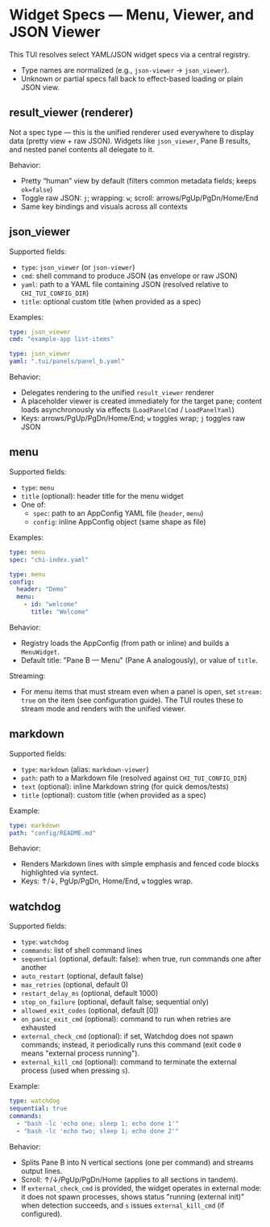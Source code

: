 # Widget Specs — Menu, Viewer, and JSON Viewer

This TUI resolves select YAML/JSON widget specs via a central registry.

- Type names are normalized (e.g., `json-viewer` -> `json_viewer`).
- Unknown or partial specs fall back to effect-based loading or plain JSON view.

## result_viewer (renderer)

Not a spec type — this is the unified renderer used everywhere to display data (pretty view + raw JSON). Widgets like `json_viewer`, Pane B results, and nested panel contents all delegate to it.

Behavior:

- Pretty “human” view by default (filters common metadata fields; keeps `ok=false`)
- Toggle raw JSON: `j`; wrapping: `w`; scroll: arrows/PgUp/PgDn/Home/End
- Same key bindings and visuals across all contexts

## json_viewer

Supported fields:

- `type`: `json_viewer` (or `json-viewer`)
- `cmd`: shell command to produce JSON (as envelope or raw JSON)
- `yaml`: path to a YAML file containing JSON (resolved relative to `CHI_TUI_CONFIG_DIR`)
- `title`: optional custom title (when provided as a spec)

Examples:

```yaml
type: json_viewer
cmd: "example-app list-items"
```

```yaml
type: json_viewer
yaml: ".tui/panels/panel_b.yaml"
```

Behavior:

- Delegates rendering to the unified `result_viewer` renderer
- A placeholder viewer is created immediately for the target pane; content loads asynchronously via effects (`LoadPanelCmd` / `LoadPanelYaml`)
- Keys: arrows/PgUp/PgDn/Home/End; `w` toggles wrap; `j` toggles raw JSON

## menu

Supported fields:

- `type`: `menu`
- `title` (optional): header title for the menu widget
- One of:
  - `spec`: path to an AppConfig YAML file (`header`, `menu`)
  - `config`: inline AppConfig object (same shape as file)

Examples:

```yaml
type: menu
spec: "chi-index.yaml"
```

```yaml
type: menu
config:
  header: "Demo"
  menu:
    - id: "welcome"
      title: "Welcome"
```

Behavior:

- Registry loads the AppConfig (from path or inline) and builds a `MenuWidget`.
- Default title: "Pane B — Menu" (Pane A analogously), or value of `title`.

Streaming:
- For menu items that must stream even when a panel is open, set `stream: true` on the item (see configuration guide). The TUI routes these to stream mode and renders with the unified viewer.

## markdown

Supported fields:

- `type`: `markdown` (alias: `markdown-viewer`)
- `path`: path to a Markdown file (resolved against `CHI_TUI_CONFIG_DIR`)
- `text` (optional): inline Markdown string (for quick demos/tests)
- `title` (optional): custom title (when provided as a spec)

Example:

```yaml
type: markdown
path: "config/README.md"
```

Behavior:

- Renders Markdown lines with simple emphasis and fenced code blocks highlighted via syntect.
- Keys: ↑/↓, PgUp/PgDn, Home/End, `w` toggles wrap.

## watchdog

Supported fields:

- `type`: `watchdog`
- `commands`: list of shell command lines
- `sequential` (optional, default: false): when true, run commands one after another
- `auto_restart` (optional, default false)
- `max_retries` (optional, default 0)
- `restart_delay_ms` (optional, default 1000)
- `stop_on_failure` (optional, default false; sequential only)
- `allowed_exit_codes` (optional, default [0])
- `on_panic_exit_cmd` (optional): command to run when retries are exhausted
- `external_check_cmd` (optional): if set, Watchdog does not spawn commands; instead, it periodically runs this command (exit code `0` means "external process running").
- `external_kill_cmd` (optional): command to terminate the external process (used when pressing `s`).

Example:

```yaml
type: watchdog
sequential: true
commands:
  - "bash -lc 'echo one; sleep 1; echo done 1'"
  - "bash -lc 'echo two; sleep 1; echo done 2'"
```

Behavior:

- Splits Pane B into N vertical sections (one per command) and streams output lines.
- Scroll: ↑/↓/PgUp/PgDn/Home (applies to all sections in tandem).
- If `external_check_cmd` is provided, the widget operates in external mode: it does not spawn processes, shows status "running (external init)" when detection succeeds, and `s` issues `external_kill_cmd` (if configured).
